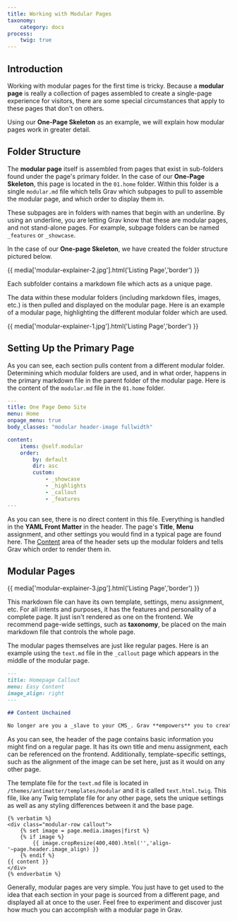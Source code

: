 ```yaml
---
title: Working with Modular Pages
taxonomy:
    category: docs
process:
    twig: true
---
```


Introduction
-----

Working with modular pages for the first time is tricky. Because a **modular page** is really a collection of pages assembled to create a single-page experience for visitors, there are some special circumstances that apply to these pages that don't on others.

Using our **One-Page Skeleton** as an example, we will explain how modular pages work in greater detail.

Folder Structure
-----

The **modular page** itself is assembled from pages that exist in sub-folders found under the page's primary folder. In the case of our **One-Page Skeleton**, this page is located in the `01.home` folder. Within this folder is a single `modular.md` file which tells Grav which subpages to pull to assemble the modular page, and which order to display them in.

These subpages are in folders with names that begin with an underline. By using an underline, you are letting Grav know that these are modular pages, and not stand-alone pages. For example, subpage folders can be named `_features` or `_showcase`.

In the case of our **One-page Skeleton**, we have created the folder structure pictured below.

{{ media['modular-explainer-2.jpg'].html('Listing Page','border') }}

Each subfolder contains a markdown file which acts as a unique page. 

The data within these modular folders (including markdown files, images, etc.) is then pulled and displayed on the modular page. Here is an example of a modular page, highlighting the different modular folder which are used.

{{ media['modular-explainer-1.jpg'].html('Listing Page','border') }}

Setting Up the Primary Page
-----

As you can see, each section pulls content from a different modular folder. Determining which modular folders are used, and in what order, happens in the primary markdown file in the parent folder of the modular page. Here is the content of the `modular.md` file in the `01.home` folder.

```yaml
---
title: One Page Demo Site
menu: Home
onpage_menu: true
body_classes: "modular header-image fullwidth"

content:
    items: @self.modular
    order:
        by: default
        dir: asc
        custom:
            - _showcase
            - _highlights
            - _callout
            - _features
---
```

As you can see, there is no direct content in this file. Everything is handled in the **YAML Front Matter** in the header. The page's **Title**, **Menu** assignment, and other settings you would find in a typical page are found here. The [Content](../../content/headers#ordering-options) area of the header sets up the modular folders and tells Grav which order to render them in.

Modular Pages
-----

{{ media['modular-explainer-3.jpg'].html('Listing Page','border') }}

This markdown file can have its own template, settings, menu assignment, etc. For all intents and purposes, it has the features and personality of a complete page. It just isn't rendered as one on the frontend. We recommend page-wide settings, such as **taxonomy**, be placed on the main markdown file that controls the whole page.

The modular pages themselves are just like regular pages. Here is an example using the `text.md` file in the `_callout` page which appears in the middle of the modular page.

```markdown
---
title: Homepage Callout
menu: Easy Content
image_align: right
---

## Content Unchained

No longer are you a _slave to your CMS_. Grav **empowers** you to create anything from a [simple one-page site](#), a [beautiful blog](#), a powerful and feature-rich [product site](#), or pretty much anything you can dream up!
```

As you can see, the header of the page contains basic information you might find on a regular page. It has its own title and menu assignment, each can be referenced on the frontend. Additionally, template-specific settings, such as the alignment of the image can be set here, just as it would on any other page.

The template file for the `text.md` file is located in `/themes/antimatter/templates/modular` and it is called `text.html.twig`. This file, like any Twig template file for any other page, sets the unique settings as well as any styling differences between it and the base page.

```twig
{% verbatim %}
<div class="modular-row callout">
    {% set image = page.media.images|first %}
    {% if image %}
        {{ image.cropResize(400,400).html('','align-'~page.header.image_align) }}
    {% endif %}
{{ content }}
</div>
{% endverbatim %}
```

Generally, modular pages are very simple. You just have to get used to the idea that each section in your page is sourced from a different page, and displayed all at once to the user. Feel free to experiment and discover just how much you can accomplish with a modular page in Grav.
